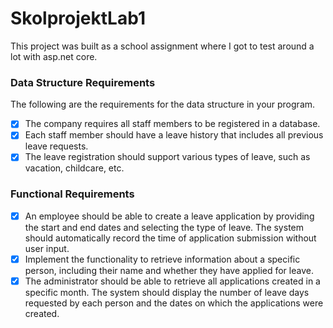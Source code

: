 # SkolprojektLab1
This project was built as a school assignment where I got to test around a lot with asp.net core.

### Data Structure Requirements

The following are the requirements for the data structure in your program.

- [x] The company requires all staff members to be registered in a database.
- [x] Each staff member should have a leave history that includes all previous leave requests.
- [x] The leave registration should support various types of leave, such as vacation, childcare, etc.

### Functional Requirements

- [x] An employee should be able to create a leave application by providing the start and end dates and selecting the type of leave. The system should automatically record the time of application submission without user input.
- [x] Implement the functionality to retrieve information about a specific person, including their name and whether they have applied for leave.
- [x] The administrator should be able to retrieve all applications created in a specific month. The system should display the number of leave days requested by each person and the dates on which the applications were created.
